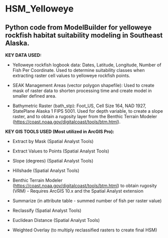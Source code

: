 # HSM_Yelloweye
## Python code from ModelBuilder for yelloweye rockfish habitat suitability modeling in Southeast Alaska.

**KEY DATA USED:**

- Yelloweye rockfish logbook data: Dates, Latitude, Longitude, Number of Fish Per Coordinate. Used to determine suitability classes when extracting raster cell values to yelloweye rockfish points.

- SEAK Management Areas (vector polygon shapefile): Used to create mask of raster data to shorten processing time and create model in smaller defined area.

- Bathymetric Raster (bath_stp): Foot_US, Cell Size 164, NAD 1927, StatePlane Alaska 1 FIPS 5001. Used for depth variable, to create a slope raster, and to obtain a rugosity layer from the Benthic Terrain Modeler (https://coast.noaa.gov/digitalcoast/tools/btm.html).


**KEY GIS TOOLS USED (Most utilized in ArcGIS Pro):**

- Extract by Mask (Spatial Analyst Tools)

- Extract Values to Points (Spatial Analyst Tools)

- Slope (degrees) (Spatial Analyst Tools)

- Hillshade (Spatial Analyst Tools)

- Benthic Terrain Modeler (https://coast.noaa.gov/digitalcoast/tools/btm.html) to obtain rugosity (VRM) - Requires ArcGIS 10.x and the Spatial Analyst extension

- Summarize (in attribute table - summed number of fish per raster value)

- Reclassify (Spatial Analyst Tools)

- Euclidean Distance (Spatial Analyst Tools)

- Weighted Overlay (to multiply reclassified rasters to create final HSM)





